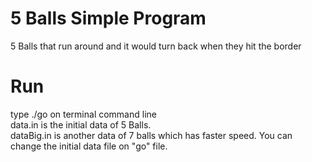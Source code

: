 # 5 Balls Simple Program
5 Balls that run around and it would turn back when they hit the border

# Run
type  ./go on terminal command line </br>
data.in is the initial data of 5 Balls.</br>
dataBig.in is another data of 7 balls which has faster speed. You can change the initial data file on "go" file.</br>
